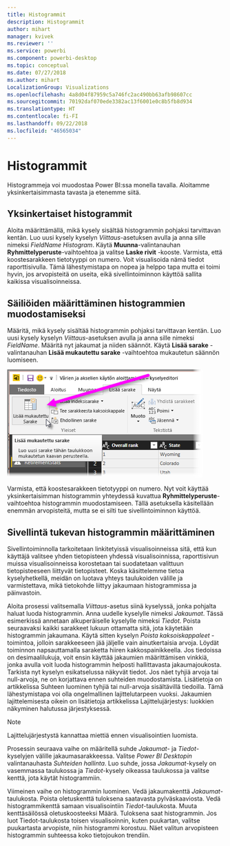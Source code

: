 ```yaml
---
title: Histogrammit
description: Histogrammit
author: mihart
manager: kvivek
ms.reviewer: ''
ms.service: powerbi
ms.component: powerbi-desktop
ms.topic: conceptual
ms.date: 07/27/2018
ms.author: mihart
LocalizationGroup: Visualizations
ms.openlocfilehash: 4a8d04f87959c5a746fc2ac490bb63afb98607cc
ms.sourcegitcommit: 70192daf070ede3382ac13f6001e0c8b5fb8d934
ms.translationtype: HT
ms.contentlocale: fi-FI
ms.lasthandoff: 09/22/2018
ms.locfileid: "46565034"
---
```

# <a name="histograms"></a>Histogrammit
Histogrammeja voi muodostaa Power BI:ssa monella tavalla. Aloitamme yksinkertaisimmasta tavasta ja etenemme siitä.

## <a name="simple-histograms"></a>Yksinkertaiset histogrammit
Aloita määrittämällä, mikä kysely sisältää histogrammin pohjaksi tarvittavan kentän.  Luo uusi kysely kyselyn *Viittaus*-asetuksen avulla ja anna sille nimeksi *FieldName Histogram*. Käytä **Muunna**-valintanauhan **Ryhmittelyperuste**-vaihtoehtoa ja valitse **Laske rivit** -kooste. Varmista, että koostesarakkeen tietotyyppi on numero. Voit visualisoida nämä tiedot raporttisivulla. Tämä lähestymistapa on nopea ja helppo tapa mutta ei toimi hyvin, jos arvopisteitä on useita, eikä sivellintoiminnon käyttöä sallita kaikissa visualisoinneissa.

## <a name="defining-buckets-to-build-a-histogram"></a>Säiliöiden määrittäminen histogrammien muodostamiseksi
Määritä, mikä kysely sisältää histogrammin pohjaksi tarvittavan kentän. Luo uusi kysely kyselyn *Viittaus*-asetuksen avulla ja anna sille nimeksi *FieldName*.  Määritä nyt jakaumat ja niiden säännöt. Käytä **Lisää sarake** -valintanauhan **Lisää mukautettu sarake** -vaihtoehtoa mukautetun säännön luomiseen.

![](media/service-histograms/powerbi-service-histograms_1.png)

Varmista, että koostesarakkeen tietotyyppi on numero. Nyt voit käyttää yksinkertaisimman histogrammin yhteydessä kuvattua **Ryhmittelyperuste**-vaihtoehtoa histogrammin muodostamiseen. Tällä asetuksella käsitellään enemmän arvopisteitä, mutta se ei silti tue sivellintoiminnon käyttöä.

## <a name="defining-a-histogram-that-supports-brushing"></a>Sivellintä tukevan histogrammin määrittäminen
Sivellintoiminnolla tarkoitetaan linkitetyissä visualisoinneissa sitä, että kun käyttäjä valitsee yhden tietopisteen yhdessä visualisoinnissa, raporttisivun muissa visualisoinneissa korostetaan tai suodatetaan valittuun tietopisteeseen liittyvät tietopisteet.  Koska käsittelemme tietoa kyselyhetkellä, meidän on luotava yhteys taulukoiden välille ja varmistettava, mikä tietokohde liittyy jakaumaan histogrammissa ja päinvastoin.

Aloita prosessi valitsemalla *Viittaus*-asetus siinä kyselyssä, jonka pohjalta haluat luoda histogrammin.  Anna uudelle kyselylle nimeksi *Jakaumat*.  Tässä esimerkissä annetaan alkuperäiselle kyselylle nimeksi *Tiedot*.  Poista seuraavaksi kaikki sarakkeet lukuun ottamatta sitä, jota käytetään histogrammin jakaumana.  Käytä sitten kyselyn *Poista kaksoiskappaleet* -toimintoa, jolloin sarakkeeseen jää jäljelle vain ainutkertaisia arvoja. Löydät toiminnon napsauttamalla saraketta hiiren kakkospainikkeella. Jos tiedoissa on desimaalilukuja, voit ensin käyttää jakaumien määrittämisen vinkkiä, jonka avulla voit luoda histogrammin helposti hallittavasta jakaumajoukosta.  Tarkista nyt kyselyn esikatselussa näkyvät tiedot. Jos näet tyhjiä arvoja tai null-arvoja, ne on korjattava ennen suhteiden muodostamista. Lisätietoja on artikkelissa Suhteen luominen tyhjiä tai null-arvoja sisältävillä tiedoilla. Tämä lähestymistapa voi olla ongelmallinen lajittelutarpeen vuoksi. Jakaumien lajittelemisesta oikein on lisätietoja artikkelissa Lajittelujärjestys: luokkien näkyminen halutussa järjestyksessä. 

> [!NOTE]
> Lajittelujärjestystä kannattaa miettiä ennen visualisointien luomista.   
> 
> 

Prosessin seuraava vaihe on määritellä suhde *Jakaumat*- ja *Tiedot*-kyselyjen välille jakaumasarakkeessa.  Valitse *Power BI Desktopin* valintanauhasta *Suhteiden hallinta*.  Luo suhde, jossa *Jakaumat*-kysely on vasemmassa taulukossa ja *Tiedot*-kysely oikeassa taulukossa ja valitse kenttä, jota käytät histogrammiin. 

Viimeinen vaihe on histogrammin luominen. Vedä jakaumakenttä *Jakaumat*-taulukosta. Poista oletuskenttä tuloksena saatavasta pylväskaaviosta.  Vedä histogrammikenttä samaan visualisointiin *Tiedot*-taulukosta. Muuta kenttäsäilössä oletuskoosteeksi Määrä. Tuloksena saat histogrammin. Jos luot Tiedot-taulukosta toisen visualisoinnin, kuten puukartan, valitse puukartasta arvopiste, niin histogrammi korostuu. Näet valitun arvopisteen histogrammin suhteessa koko tietojoukon trendiin.

